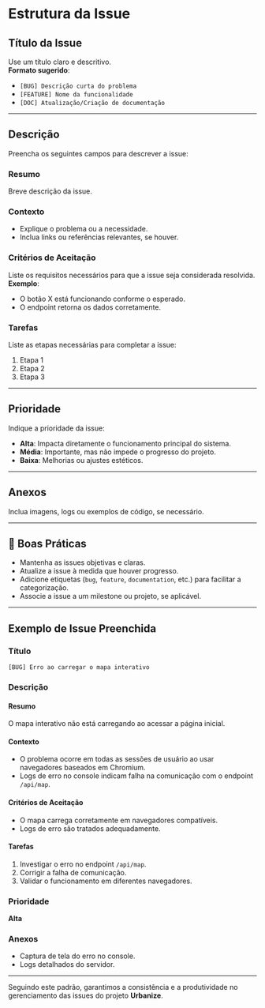 # Estrutura da Issue

## Título da Issue

Use um título claro e descritivo.  
**Formato sugerido**:  
- `[BUG] Descrição curta do problema`  
- `[FEATURE] Nome da funcionalidade`  
- `[DOC] Atualização/Criação de documentação`  

---

## Descrição

Preencha os seguintes campos para descrever a issue:

### Resumo
Breve descrição da issue.

### Contexto
- Explique o problema ou a necessidade.  
- Inclua links ou referências relevantes, se houver.  

### Critérios de Aceitação
Liste os requisitos necessários para que a issue seja considerada resolvida.  
**Exemplo**:  
- O botão X está funcionando conforme o esperado.  
- O endpoint retorna os dados corretamente.  

### Tarefas
Liste as etapas necessárias para completar a issue:  
1. Etapa 1  
2. Etapa 2  
3. Etapa 3  

---

## Prioridade

Indique a prioridade da issue:  
- **Alta**: Impacta diretamente o funcionamento principal do sistema.  
- **Média**: Importante, mas não impede o progresso do projeto.  
- **Baixa**: Melhorias ou ajustes estéticos.  

---

## Anexos

Inclua imagens, logs ou exemplos de código, se necessário.

---

## 🚀 Boas Práticas

- Mantenha as issues objetivas e claras.  
- Atualize a issue à medida que houver progresso.  
- Adicione etiquetas (`bug`, `feature`, `documentation`, etc.) para facilitar a categorização.  
- Associe a issue a um milestone ou projeto, se aplicável.  

---

## Exemplo de Issue Preenchida

### Título
`[BUG] Erro ao carregar o mapa interativo`

### Descrição

#### Resumo
O mapa interativo não está carregando ao acessar a página inicial.

#### Contexto
- O problema ocorre em todas as sessões de usuário ao usar navegadores baseados em Chromium.  
- Logs de erro no console indicam falha na comunicação com o endpoint `/api/map`.  

#### Critérios de Aceitação
- O mapa carrega corretamente em navegadores compatíveis.  
- Logs de erro são tratados adequadamente.  

#### Tarefas
1. Investigar o erro no endpoint `/api/map`.  
2. Corrigir a falha de comunicação.  
3. Validar o funcionamento em diferentes navegadores.  

### Prioridade
**Alta**

### Anexos
- Captura de tela do erro no console.  
- Logs detalhados do servidor.  

---

Seguindo este padrão, garantimos a consistência e a produtividade no gerenciamento das issues do projeto **Urbanize**.

